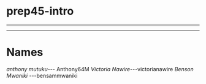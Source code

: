 # prep45-intro
---
***
# Names
*anthony mutuku*--- Anthony64M
*Victoria Nawire*---victorianawire
*Benson Mwaniki* ---bensammwaniki
